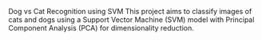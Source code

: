 Dog vs Cat Recognition using SVM
This project aims to classify images of cats and dogs using a Support Vector Machine (SVM) model with Principal Component Analysis (PCA) for dimensionality reduction. 
